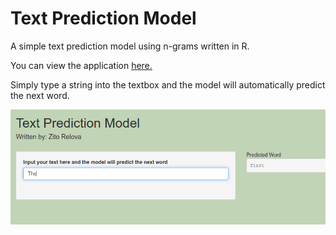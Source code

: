 # Text Prediction Model
A simple text prediction model using n-grams written in R.

You can view the application [here.](https://zrelova.shinyapps.io/Text-Prediction-Model/)

Simply type a string into the textbox and the model will automatically predict the next word.

![](assets/image1.png)

